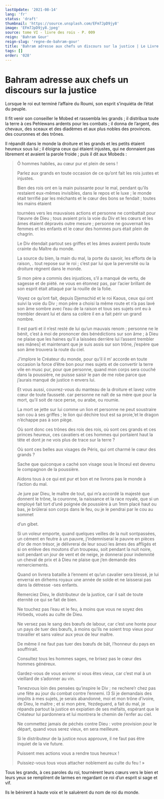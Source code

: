 ```yaml
---
lastUpdate: '2021-08-14'
lang: 'fr'
status: 'draft'
thumbnail: 'https://source.unsplash.com/EFm7JpD9jy8'
image: 'EFm7JpD9jy8.jpeg'
source: tome VI - livre des rois - P. 009
reign: 'Bahram Gour'
reign-slug: 'regne-de-bahram-gour'
title: 'Bahram adresse aux chefs un discours sur la justice | Le Livre des Rois | Shâhnâmeh'
tags: []
order: '028'
---
```


<!-- LTeX: language=fr -->

# Bahram adresse aux chefs un discours sur la justice

Lorsque le roi eut terminé l’affaire du Roumi, son esprit s’inquiéta de l’état du peuple.

Il fit venir son conseiller le Mobed et rassembla les grands ; il distribua toute la terre à ces Pehlewans ardents pour les combats ; il donna de l’argent, des chevaux, des sceaux et des diadèmes et aux plus nobles des provinces. des couronnes et des trônes.

Il répandit dans le monde la droiture et les grands et les petits étaient heureux sous lui ; il éloigna ceux qui étaient injustes, qui ne donnaient pas librement et avaient la parole froide ; puis il dit aux Mobeds :

> Ô hommes habiles, au cœur pur et plein de sens !
>
> Parlez aux grands en toute occasion de ce qu’ont fait les rois justes et injustes.
>
> Bien des rois ont en la main puissante pour le mal, pendant qu’ils restaient eux-mêmes invisibles, dans le repos et le luxe ; le monde était terrifié par les méchants et le cœur des bons se fendait ; toutes les mains étaient
>
> tournées vers les mauvaises actions et personne ne combattait pour l’œuvre de Dieu ; tous avaient pris la voie du Div et les cœurs et les âmes étaient dépravés outre mesure ; personne ne gouvernait les femmes et les enfants et le cœur des hommes purs était plein de chagrin.
>
> Le Div étendait partout ses griffes et les âmes avaient perdu toute crainte du Maître du monde.
>
> La source du bien, la main du mal, la porte du savoir, les efforts de la raison,
. tout repose sur le roi ; c’est par lui que la perversité ou la droiture règnent dans le monde.
>
> Si mon père a commis des injustices, s’il a manqué de vertu, de sagesse et de piété. ne vous en étonnez pas, par l’acier brillant de son esprit était attaqué par la rouille de la folie.
>
> Voyez ce qu’ont fait, depuis Djemschid et le roi Kaous, ceux qui ont suivi la voie du Div ; mon père a choisi la même route et n’a pas lavé son âme sombre avec l’eau de la raison et tous ses sujets ont eu à trembler devant lui et dans sa colère il en a fait périr un grand nombre.
>
> Il est parti et il n’est resté de lui qu’un mauvais renom ; personne ne le bénit, c’est à moi de prononcer des bénédictions sur son âme ; à Dieu ne plaise que les haines qu’il a laissées derrière lui l’assent trembler ses mânes] et maintenant que je suis assis sur son trône, j’espère que son âme trouvera la route du ciel.
>
> J’implore le Créateur du monde, pour qu’il il m’ accorde en toute occasion la force d’être bon pour mes sujets et de convertir la terre vile en musc pur, pour que personne, quand mon corps sera couché dans la poussière, ne puisse saisir le pan de me robe parce que j’aurais manqué de justice n envers lui.
>
> Et vous aussi, couvrez-vous du manteau de la droiture et lavez votre cœur de toute fausseté. car personne ne naît de sa mère que pour la mort, qu’il soit de race perse, ou arabe, ou roumie.
>
> La mort se jette sur lui comme un lion et personne ne peut soustraire son cou à ses griffes ; le lion qui déchire tout est sa proie,’et le dragon n’échappe pas à son piège.
>
> Où sont donc ces trônes des rois des rois, où
sont ces grands et ces princes heureux, ces cavatiers et ces hommes qui portaient haut la tête et dont je ne vois plus de trace sur la terre ?
>
> Où sont ces belles aux visages de Péris, qui ont charmé le cœur des grands ?
>
> Sache que quiconque a caché son visage sous le linceul est devenu le compagnon de la poussière.
>
> Aidons tous à ce qui est pur et bon et ne livrons pas le monde à l’action du mal.
>
> Je jure par Dieu, le maître de tout, qui m’a accordé la majesté que donnent le trône, la couronne, la naissance et la race royale, que si un employé fait tort d’unë poignée de poussière à un
1mm placé haut ou bas, je brûlerai son corps dans le feu, ou je le pendrai par le cou au sommet
>
> d’un gibet.
>
> Si un voleur emporte, quand quelques veilles de la nuit sontpassées, un cément en feutre à un pauvre, j’indemniserai le pauvre en pièces d’or de mon trésor, je délivrerai de leur souci les âmes des affligés et si on enlève des moutons d’un troupeau, soit pendant la nuit noire, soit pendant un jour de vent et de neige, je donnerai pour indemnité un cheval de prix et à Dieu ne plaise que j’en demande des remerciements.
>
> Quand on livrera bataille à l’ennemi et qu’un cavalier sera blessé, je lui enverrai en dirhems royaux une année de solde et ne laisserai pas dans la détresse -ses enfants.
>
> Remerciez Dieu, le distributeur de la justice, car il sait de toute éternité ce qui se fait de bien.
>
> Ne touchez pas l’eau et le feu, à moins que vous ne soyez des Hirbeds, voués au culte de Dieu.
>
> Ne versez pas le sang des bœufs de labour, car c’est une honte pour un pays de tuer des bœufs, à moins qu’ils ne soient trop vieux pour travailler et sans valeur aux yeux de leur maître.
>
> De même il ne faut pas tuer des bœufs de bât, l’honneur du pays en souffrirait.
>
> Consultez tous les hommes sages, ne brisez pas le cœur des hommes généreux.
>
> Gardez-vous de vous enivrer si vous êtes vieux, car c’est mal à un vieillard de s’adonner au vin.
>
> Tenezvous loin des pensées qu’inspire le Div ; ne rechere’r chez pas une fête au jour du combat contre l’ennemi. l3 Si je demandais des impôts à mes sujets, je serais abandonné, moi et mon trône d’ivoire, de Dieu, le maître ; et si mon père, Yezdeguerd, a fait du mal, je répands partout la justice en expiatien de ses méfaits, espérant que le Créateur lui pardonnera et lui montrera le chemin de l’enfer au ciel.
>
> Ne commettez jamais de péchés contre Dieu : votre provision pour le départ, quand vous serez vieux, en sera meilleure.
>
> Si le distributeur de la justice nous approuve, il ne faut pas être inquiet de la vie future.
>
> Puissent mes actions vous a rendre tous heureux !
>
> Puissiez-vous tous vous attacher noblement au culte du feu ! »

Tous les grands, à ces paroles du roi, tournèrent leurs cœurs vers le bien et leurs yeux se remplirent de larmes en regardant ce roi d’un esprit si sage et vif.

Ils le bénirent à haute voix et le saluèrent du nom de roi du monde.
